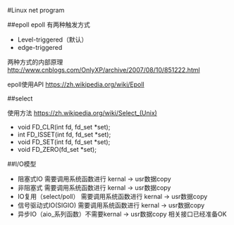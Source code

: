 #Linux net program

##epoll
epoll 有两种触发方式
*	Level-triggered（默认）
*	edge-triggered

两种方式的内部原理
http://www.cnblogs.com/OnlyXP/archive/2007/08/10/851222.html

epoll使用API
https://zh.wikipedia.org/wiki/Epoll

##select

使用方法
https://zh.wikipedia.org/wiki/Select_(Unix)

* void FD_CLR(int fd, fd_set *set);
* int  FD_ISSET(int fd, fd_set *set);
* void FD_SET(int fd, fd_set *set);
* void FD_ZERO(fd_set *set);

##I/O模型
* 阻塞式IO 需要调用系统函数进行 kernal -> usr数据copy
* 非阻塞式 需要调用系统函数进行 kernal -> usr数据copy
* IO复用（select/poll） 需要调用系统函数进行 kernal -> usr数据copy
* 信号驱动式IO(SIGIO) 需要调用系统函数进行 kernal -> usr数据copy
* 异步IO（aio_系列函数）不需要kernal -> usr数据copy 相关接口已经准备OK
